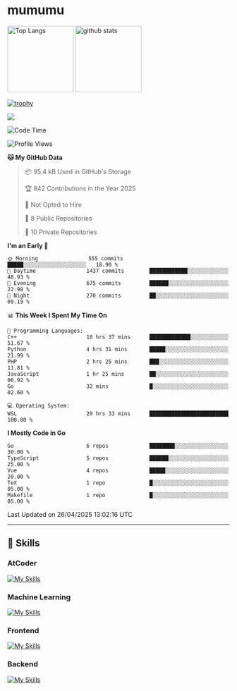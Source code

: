 # mumumu

<p align="left"> 
  <img alt="Top Langs" height="150px" src="https://github-readme-stats.vercel.app/api/top-langs/?username=mumumu6&layout=compact&show_icons=true&count_private=true" />
  <img alt="github stats" height="150px" src="https://github-readme-stats.vercel.app/api?username=mumumu6&show_icons=true&count_private=true&include_all_commits=true" />
</p>

[![trophy](https://github-profile-trophy.vercel.app/?username=mumumu6&margin-w=5&margin-h=5)](https://github.com/mumumu6/)

![](https://github-profile-summary-cards.vercel.app/api/cards/profile-details?username=mumumu6&theme=transparent)

<!--START_SECTION:waka-->
![Code Time](http://img.shields.io/badge/Code%20Time-53%20hrs%2018%20mins-blue)

![Profile Views](http://img.shields.io/badge/Profile%20Views-5-blue)

**🐱 My GitHub Data** 

> 📦 95.4 kB Used in GitHub's Storage 
 > 
> 🏆 842 Contributions in the Year 2025
 > 
> 🚫 Not Opted to Hire
 > 
> 📜 8 Public Repositories 
 > 
> 🔑 10 Private Repositories 
 > 
**I'm an Early 🐤** 

```text
🌞 Morning                555 commits         █████░░░░░░░░░░░░░░░░░░░░   18.90 % 
🌆 Daytime                1437 commits        ████████████░░░░░░░░░░░░░   48.93 % 
🌃 Evening                675 commits         ██████░░░░░░░░░░░░░░░░░░░   22.98 % 
🌙 Night                  270 commits         ██░░░░░░░░░░░░░░░░░░░░░░░   09.19 % 
```


📊 **This Week I Spent My Time On** 

```text
💬 Programming Languages: 
C++                      10 hrs 37 mins      █████████████░░░░░░░░░░░░   51.67 % 
Python                   4 hrs 31 mins       █████░░░░░░░░░░░░░░░░░░░░   21.99 % 
PHP                      2 hrs 25 mins       ███░░░░░░░░░░░░░░░░░░░░░░   11.81 % 
JavaScript               1 hr 25 mins        ██░░░░░░░░░░░░░░░░░░░░░░░   06.92 % 
Go                       32 mins             █░░░░░░░░░░░░░░░░░░░░░░░░   02.60 % 

💻 Operating System: 
WSL                      20 hrs 33 mins      █████████████████████████   100.00 % 
```

**I Mostly Code in Go** 

```text
Go                       6 repos             ████████░░░░░░░░░░░░░░░░░   30.00 % 
TypeScript               5 repos             ██████░░░░░░░░░░░░░░░░░░░   25.00 % 
Vue                      4 repos             █████░░░░░░░░░░░░░░░░░░░░   20.00 % 
TeX                      1 repo              █░░░░░░░░░░░░░░░░░░░░░░░░   05.00 % 
Makefile                 1 repo              █░░░░░░░░░░░░░░░░░░░░░░░░   05.00 % 
```




 Last Updated on 26/04/2025 13:02:16 UTC
<!--END_SECTION:waka-->

---

## 🚀 Skills

### AtCoder

[![My Skills](https://skillicons.dev/icons?i=cpp)](https://skillicons.dev)

### Machine Learning

[![My Skills](https://skillicons.dev/icons?i=tensorflow,pytorch)](https://skillicons.dev)

### Frontend

[![My Skills](https://skillicons.dev/icons?i=vuejs,react,ts,html,css)](https://skillicons.dev)

### Backend

[![My Skills](https://skillicons.dev/icons?i=go)](https://skillicons.dev)
